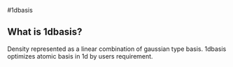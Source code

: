 #1dbasis

## What is 1dbasis?

Density represented as a linear combination of gaussian type basis. 1dbasis optimizes atomic basis in 1d by users requirement. 



